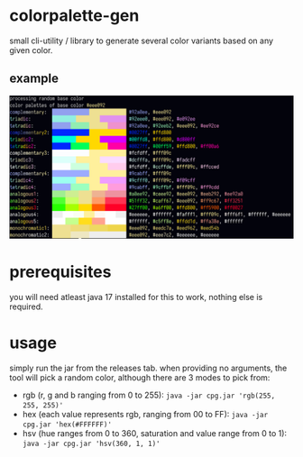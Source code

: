 # colorpalette-gen
small cli-utility / library to generate several color variants based on any given color.

## example
![](./example.png)

# prerequisites
you will need atleast java 17 installed for this to work, nothing else is required.

# usage
simply run the jar from the releases tab. when providing no arguments, the tool will pick a random color, although there are 3 modes to pick from:
- rgb (r, g and b ranging from 0 to 255): `java -jar cpg.jar 'rgb(255, 255, 255)'`
- hex (each value represents rgb, ranging from 00 to FF): `java -jar cpg.jar 'hex(#FFFFFF)'`
- hsv (hue ranges from 0 to 360, saturation and value range from 0 to 1): `java -jar cpg.jar 'hsv(360, 1, 1)'`
